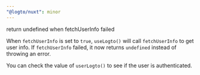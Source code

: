 ```yaml
---
"@logto/nuxt": minor
---
```


return undefined when fetchUserInfo failed

When `fetchUserInfo` is set to `true`, `useLogto()` will call `fetchUserInfo` to get user info. If `fetchUserInfo` failed, it now returns `undefined` instead of throwing an error.

You can check the value of `userLogto()` to see if the user is authenticated.
